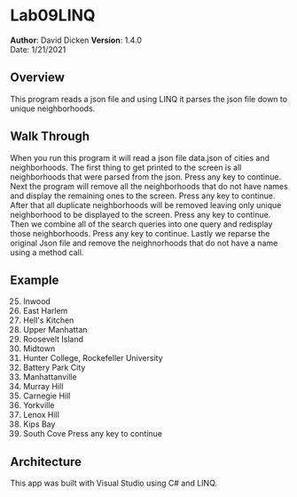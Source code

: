 # Lab09LINQ
 
**Author**: David Dicken
**Version**: 1.4.0   
Date: 1/21/2021  

## Overview
This program reads a json file and using LINQ it parses the json file down to unique neighborhoods.

## Walk Through
When you run this program it will read a json file data.json of cities and neighborhoods.
The first thing to get printed to the screen is all neighborhoods that were parsed from the json. Press any key to continue.
Next the program will remove all the neighborhoods that do not have names and display the remaining ones to the screen. Press any key to continue.
After that all duplicate neighborhoods will be removed leaving only unique neighborhood to be displayed to the screen. Press any key to continue.
Then we combine all of the search queries into one query and redisplay those neighborhoods. Press any key to continue.
Lastly we reparse the original Json file and remove the neighnorhoods that do not have a name using a method call.

## Example
25. Inwood
26. East Harlem
27. Hell's Kitchen
28. Upper Manhattan
29. Roosevelt Island
30. Midtown
31. Hunter College, Rockefeller University
32. Battery Park City
33. Manhattanville
34. Murray Hill
35. Carnegie Hill
36. Yorkville
37. Lenox Hill
38. Kips Bay
39. South Cove
Press any key to continue

## Architecture
This app was built with Visual Studio using C# and LINQ.
